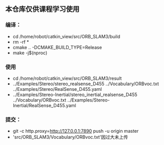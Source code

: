 ## 本仓库仅供课程学习使用
### 编译：
- cd /home/robot/catkin_view/src/ORB_SLAM3/build
- rm -rf *
- cmake .. -DCMAKE_BUILD_TYPE=Release
- make -j$(nproc)

### 使用
- cd /home/robot/catkin_view/src/ORB_SLAM3/result
- ../Examples/Stereo/stereo_realsense_D455 ../Vocabulary/ORBvoc.txt ../Examples/Stereo/RealSense_D455.yaml
- ../Examples/Stereo-Inertial/stereo_inertial_realsense_D455 ../Vocabulary/ORBvoc.txt ../Examples/Stereo-Inertial/RealSense_D455.yaml

### 提交：
- git -c http.proxy=http://127.0.0.1:7890 push -u origin master
- 'src/ORB_SLAM3/Vocabulary/ORBvoc.txt'因过大未上传